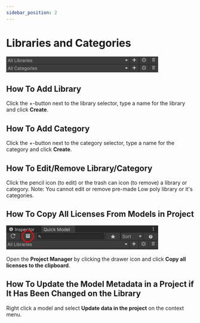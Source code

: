 ```yaml
---
sidebar_position: 2
---
```


# Libraries and Categories

![Libraries and Categories](./img/librariesAndCategories.png)

## How To Add Library
Click the +-button next to the library selector, type a name for the library and click **Create**.

## How To Add Category
Click the +-button next to the category selector, type a name for the category and click **Create**.

## How To Edit/Remove Library/Category
Click the pencil icon (to edit) or the trash can icon (to remove) a library or category.
Note: You cannot edit or remove pre-made Low poly library or it's categories.

## How To Copy All Licenses From Models in Project
![Project Manager](./img/projectManager.png)

Open the **Project Manager** by clicking the drawer icon and click **Copy all licenses to the clipboard**.

## How To Update the Model Metadata in a Project if It Has Been Changed on the Library
Right click a model and select **Update data in the project** on the context menu.
